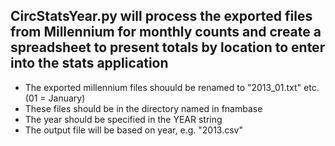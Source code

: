 ## CircStatsYear.py will process the exported files from Millennium for monthly counts and create a spreadsheet to present totals by location to enter into the stats application
* The exported millennium files shouuld be renamed to "2013_01.txt" etc. (01 = January)
* These files should be in the directory named in fnambase
* The year should be specified in the YEAR string
* The output file will be based on year, e.g. "2013.csv"
